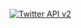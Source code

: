 <a id='badge' href="#" onclick="document.getElementById('badge').href+=`gitpod.io/#${this.href}`"><img src="https://img.shields.io/endpoint?url=https%3A%2F%2Ftwbadges.glitch.me%2Fbadges%2Fv2&style=flat-square" alt="Twitter API v2" /></a>

